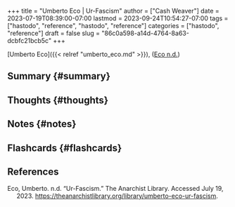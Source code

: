 +++
title = "Umberto Eco | Ur-Fascism"
author = ["Cash Weaver"]
date = 2023-07-19T08:39:00-07:00
lastmod = 2023-09-24T10:54:27-07:00
tags = ["hastodo", "reference", "hastodo", "reference"]
categories = ["hastodo", "reference"]
draft = false
slug = "86c0a598-a14d-4764-8a63-dcbfc21bcb5c"
+++

[Umberto Eco]({{< relref "umberto_eco.md" >}}), (<a href="#citeproc_bib_item_1">Eco n.d.</a>)


## Summary {#summary}


## Thoughts {#thoughts}


## Notes {#notes}


## Flashcards {#flashcards}

## References

<style>.csl-entry{text-indent: -1.5em; margin-left: 1.5em;}</style><div class="csl-bib-body">
  <div class="csl-entry"><a id="citeproc_bib_item_1"></a>Eco, Umberto. n.d. “Ur-Fascism.” The Anarchist Library. Accessed July 19, 2023. <a href="https://theanarchistlibrary.org/library/umberto-eco-ur-fascism">https://theanarchistlibrary.org/library/umberto-eco-ur-fascism</a>.</div>
</div>
